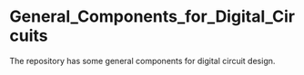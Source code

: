 # General_Components_for_Digital_Circuits
The repository has some general components for digital circuit design.
